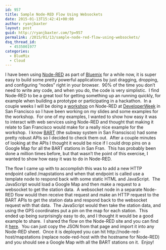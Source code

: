```yaml
---
id: 957
title: Sample Node-RED Flow Using Websockets
date: 2015-01-13T15:42:41+00:00
author: ryanjbaxter
layout: post
guid: http://ryanjbaxter.com/?p=957
permalink: /2015/01/13/sample-node-red-flow-using-websockets/
dsq_thread_id:
  - 4535001977
categories:
  - BlueMix
  - Cloud
---
```

I have been using <a href="http://nodered.org" target="_blank">Node-RED</a> as part of <a href="https://console.ng.bluemix.net/?ssoLogout=true#/store/cloudOEPaneId=store&appTemplateGuid=iot-template&fromCatalog=true" target="_blank">Bluemix</a> for a while now, it is super easy to build some pretty powerful applications by just dragging, dropping, and configuring &#8220;nodes&#8221; right in your browser.  90% of the time you don&#8217;t need to write any code, and when you do, the code is very simplistic.  I find Node-RED to be a great tool for getting something up an running quickly, for example when building a prototype or participating in a hackathon.  In a couple weeks I will be doing a <a href="http://sched.co/27sw" target="_blank">workshop</a> on Node-RED at <a href="http://developerweek.com/" target="_blank">DeveloperWeek</a> in San Francisco so I have been working on my slides and some examples for the workshop.  For one of my examples, I wanted to show how easy it was to interact with web services using Node-RED and thought that making it relate to San Francisco would make for a really nice example for the workshop.  I know <a href="http://www.bart.gov/" target="_blank">BART</a> (the subway system in San Franscisco) had some pretty robust APIs so I decided to check them out.  After a couple minutes of looking at the APIs I thought it would be nice if I could drop pins on a Google Map for all the BART stations in San Fran.  This has probably been done a million times before, but that wasn&#8217;t the point of this exercise, I wanted to show how easy it was to do in Node-RED.

The flow I came up with to accomplish this was to add a new HTTP endpoint called /mapstations and when that endpoint is called use a template node to respond back with some static HTML and JavaScript.  The JavaScript would load a Google Map and then make a request to a websocket to get the station data.  A websocket node in a separate Node-RED flow would then receive that request and make an HTTP request to the BART APIs to get the station data and respond back to the websocket request with that data.  The JavaScript would then take the station data, and using the GPS coordinates put a pin on the map for each station.  This ended up being surprisingly easy to do, and I thought it would be a good example to share.  I shared the flow on the Node-RED site and you can find it <a href="http://flows.nodered.org/flow/d7a45e7e693f43c9d47b" target="_blank">here</a>.  You can just copy the JSON from that page and import it into any Node-RED sheet.  Once it is deployed you can hit http://node-red-host/mapstations (replace node-red-host with the hostname for Node-RED) and you should see a Google Map with all the BART stations on it.  Enjoy!